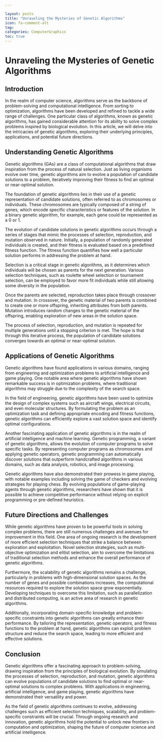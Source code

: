 ```yaml
---

layout: posts
title: "Unraveling the Mysteries of Genetic Algorithms"
icon: fa-comment-alt
tag:      
categories: ComputerGraphics
toc: true
---
```




# Unraveling the Mysteries of Genetic Algorithms

## Introduction

In the realm of computer science, algorithms serve as the backbone of problem-solving and computational intelligence. From sorting to optimization, algorithms have been developed and refined to tackle a wide range of challenges. One particular class of algorithms, known as genetic algorithms, has gained considerable attention for its ability to solve complex problems inspired by biological evolution. In this article, we will delve into the intricacies of genetic algorithms, exploring their underlying principles, applications, and potential future directions.

## Understanding Genetic Algorithms

Genetic algorithms (GAs) are a class of computational algorithms that draw inspiration from the process of natural selection. Just as living organisms evolve over time, genetic algorithms aim to evolve a population of candidate solutions to a problem, iteratively improving their fitness to find an optimal or near-optimal solution.

The foundation of genetic algorithms lies in their use of a genetic representation of candidate solutions, often referred to as chromosomes or individuals. These chromosomes are typically composed of a string of genes, which encode specific characteristics or features of the solution. In a binary genetic algorithm, for example, each gene could be represented as a 0 or 1.

The evolution of candidate solutions in genetic algorithms occurs through a series of stages that mimic the processes of selection, reproduction, and mutation observed in nature. Initially, a population of randomly generated individuals is created, and their fitness is evaluated based on a predefined fitness function. The fitness function quantifies how well a particular solution performs in addressing the problem at hand.

Selection is a critical stage in genetic algorithms, as it determines which individuals will be chosen as parents for the next generation. Various selection techniques, such as roulette wheel selection or tournament selection, can be employed to favor more fit individuals while still allowing some diversity in the population.

Once the parents are selected, reproduction takes place through crossover and mutation. In crossover, the genetic material of two parents is combined to create one or more offspring, inheriting attributes from both parents. Mutation introduces random changes to the genetic material of the offspring, enabling exploration of new areas in the solution space.

The process of selection, reproduction, and mutation is repeated for multiple generations until a stopping criterion is met. The hope is that through this iterative process, the population of candidate solutions converges towards an optimal or near-optimal solution.

## Applications of Genetic Algorithms

Genetic algorithms have found applications in various domains, ranging from engineering and optimization problems to artificial intelligence and game playing. One notable area where genetic algorithms have shown remarkable success is in optimization problems, where traditional algorithms may struggle due to the complexity of the search space.

In the field of engineering, genetic algorithms have been used to optimize the design of complex systems such as aircraft wings, electrical circuits, and even molecular structures. By formulating the problem as an optimization task and defining appropriate encoding and fitness functions, genetic algorithms can efficiently explore a vast solution space and identify optimal configurations.

Another fascinating application of genetic algorithms is in the realm of artificial intelligence and machine learning. Genetic programming, a variant of genetic algorithms, allows the evolution of computer programs to solve specific tasks. By representing computer programs as chromosomes and applying genetic operators, genetic programming can automatically discover solutions that outperform handcrafted algorithms in various domains, such as data analysis, robotics, and image processing.

Genetic algorithms have also demonstrated their prowess in game playing, with notable examples including solving the game of checkers and evolving strategies for playing chess. By evolving populations of game-playing agents through genetic algorithms, researchers have shown that it is possible to achieve competitive performance without relying on explicit programming or pre-defined heuristics.

## Future Directions and Challenges

While genetic algorithms have proven to be powerful tools in solving complex problems, there are still numerous challenges and avenues for improvement in this field. One area of ongoing research is the development of more efficient selection techniques that strike a balance between exploration and exploitation. Novel selection strategies, such as multi-objective optimization and elitist selection, aim to overcome the limitations of traditional selection methods and enhance the overall performance of genetic algorithms.

Furthermore, the scalability of genetic algorithms remains a challenge, particularly in problems with high-dimensional solution spaces. As the number of genes and possible combinations increases, the computational resources required to explore the solution space grow exponentially. Developing techniques to overcome this limitation, such as parallelization and distributed computing, is an active area of research in genetic algorithms.

Additionally, incorporating domain-specific knowledge and problem-specific constraints into genetic algorithms can greatly enhance their performance. By tailoring the representation, genetic operators, and fitness functions to the problem at hand, genetic algorithms can exploit problem structure and reduce the search space, leading to more efficient and effective solutions.

## Conclusion

Genetic algorithms offer a fascinating approach to problem-solving, drawing inspiration from the principles of biological evolution. By simulating the processes of selection, reproduction, and mutation, genetic algorithms can evolve populations of candidate solutions to find optimal or near-optimal solutions to complex problems. With applications in engineering, artificial intelligence, and game playing, genetic algorithms have demonstrated their versatility and power.

As the field of genetic algorithms continues to evolve, addressing challenges such as efficient selection techniques, scalability, and problem-specific constraints will be crucial. Through ongoing research and innovation, genetic algorithms hold the potential to unlock new frontiers in computation and optimization, shaping the future of computer science and artificial intelligence.